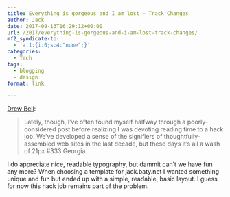 ```yaml
---
title: Everything is gorgeous and I am lost – Track Changes
author: Jack
date: 2017-09-13T16:29:12+00:00
url: /2017/everything-is-gorgeous-and-i-am-lost-track-changes/
mf2_syndicate-to:
  - 'a:1:{i:0;s:4:"none";}'
categories:
  - Tech
tags:
  - blogging
  - design
format: link

---
```

[Drew Bell][1]:

> Lately, though, I’ve often found myself halfway through a poorly-considered post before realizing I was devoting reading time to a hack job. We’ve developed a sense of the signifiers of thoughtfully-assembled web sites in the last decade, but these days it’s all a wash of 21px #333 Georgia.

I do appreciate nice, readable typography, but dammit can&#8217;t we have fun any more? When choosing a template for jack.baty.net I wanted something unique and fun but ended up with a simple, readable, basic layout. I guess for now this hack job remains part of the problem.

 [1]: https://trackchanges.postlight.com/everything-is-gorgeous-and-i-am-lost-affe83259da5